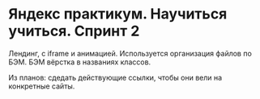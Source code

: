 # Яндекс практикум. Научиться учиться. Спринт 2


Лендинг, с iframe и анимацией. Используется организация файлов по БЭМ. БЭМ вёрстка в названиях классов.

Из планов: сдедать действующие ссылки, чтобы они вели на конкретные сайты.

